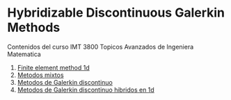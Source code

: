 # Hybridizable Discontinuous Galerkin Methods

Contenidos del curso IMT 3800 Topicos Avanzados de Ingeniera Matematica

1. [Finite element method 1d](FEM1D.html)
2. [Metodos mixtos](MixedMethods.html)
3. [Metodos de Galerkin discontinuo](DGmethods.html)
4. [Metodos de Galerkin discontinuo hibridos en 1d](HDG1d.ipynb)
